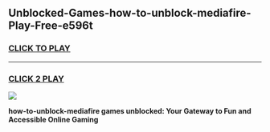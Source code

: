 
## Unblocked-Games-how-to-unblock-mediafire-Play-Free-e596t
<h3>
<a href="https://premium76.site?title=how-to-unblock-mediafire&ref=10A">CLICK TO PLAY</a></h3>
<hr>

<h3>
<a href="https://premium76.site?title=how-to-unblock-mediafire&ref=10A">CLICK 2 PLAY</a>
  
</h3>

<a href="https://premium76.site?title=how-to-unblock-mediafire&ref=10A"><img src="https://clearcache.store/games.png"></a>


**how-to-unblock-mediafire games unblocked: Your Gateway to Fun and Accessible Online Gaming**
